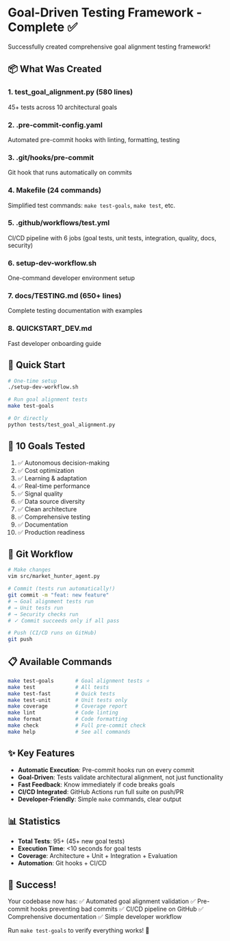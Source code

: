 # Goal-Driven Testing Framework - Complete ✅

Successfully created comprehensive goal alignment testing framework!

## 📦 What Was Created

### 1. **test_goal_alignment.py** (580 lines)
45+ tests across 10 architectural goals

### 2. **.pre-commit-config.yaml**
Automated pre-commit hooks with linting, formatting, testing

### 3. **.git/hooks/pre-commit**
Git hook that runs automatically on commits

### 4. **Makefile** (24 commands)
Simplified test commands: `make test-goals`, `make test`, etc.

### 5. **.github/workflows/test.yml**
CI/CD pipeline with 6 jobs (goal tests, unit tests, integration, quality, docs, security)

### 6. **setup-dev-workflow.sh**
One-command developer environment setup

### 7. **docs/TESTING.md** (650+ lines)
Complete testing documentation with examples

### 8. **QUICKSTART_DEV.md**
Fast developer onboarding guide

## 🚀 Quick Start

```bash
# One-time setup
./setup-dev-workflow.sh

# Run goal alignment tests
make test-goals

# Or directly
python tests/test_goal_alignment.py
```

## 🎯 10 Goals Tested

1. ✅ Autonomous decision-making
2. ✅ Cost optimization
3. ✅ Learning & adaptation
4. ✅ Real-time performance
5. ✅ Signal quality
6. ✅ Data source diversity
7. ✅ Clean architecture
8. ✅ Comprehensive testing
9. ✅ Documentation
10. ✅ Production readiness

## 🔄 Git Workflow

```bash
# Make changes
vim src/market_hunter_agent.py

# Commit (tests run automatically!)
git commit -m "feat: new feature"
# → Goal alignment tests run
# → Unit tests run
# → Security checks run
# ✓ Commit succeeds only if all pass

# Push (CI/CD runs on GitHub)
git push
```

## 📋 Available Commands

```bash
make test-goals       # Goal alignment tests ⭐
make test             # All tests
make test-fast        # Quick tests
make test-unit        # Unit tests only
make coverage         # Coverage report
make lint             # Code linting
make format           # Code formatting
make check            # Full pre-commit check
make help             # See all commands
```

## ✨ Key Features

- **Automatic Execution**: Pre-commit hooks run on every commit
- **Goal-Driven**: Tests validate architectural alignment, not just functionality
- **Fast Feedback**: Know immediately if code breaks goals
- **CI/CD Integrated**: GitHub Actions run full suite on push/PR
- **Developer-Friendly**: Simple `make` commands, clear output

## 📊 Statistics

- **Total Tests**: 95+ (45+ new goal tests)
- **Execution Time**: <10 seconds for goal tests
- **Coverage**: Architecture + Unit + Integration + Evaluation
- **Automation**: Git hooks + CI/CD

## 🎉 Success!

Your codebase now has:
✅ Automated goal alignment validation
✅ Pre-commit hooks preventing bad commits
✅ CI/CD pipeline on GitHub
✅ Comprehensive documentation
✅ Simple developer workflow

Run `make test-goals` to verify everything works! 🚀
